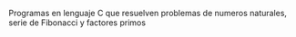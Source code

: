 Programas en lenguaje C que resuelven problemas de numeros naturales, serie de Fibonacci y factores primos